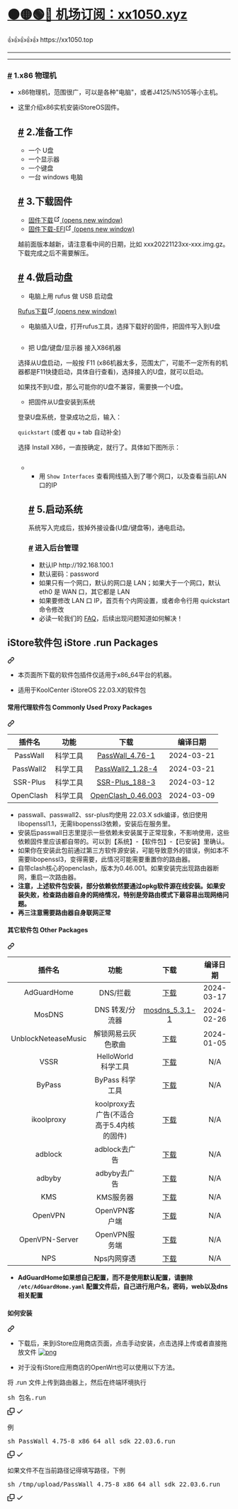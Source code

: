 # [🟠🟡🟢🔵 机场订阅：xx1050.xyz](https://xx1050.top)

<td>👍👍👍👍👍</td> https://xx1050.top


---------

--------

<div class="theme-default-content content__default"><h3 id="1.x86-物理机"><a href="#x86-物理机" class="header-anchor">#</a> 1.x86 物理机</h3> <ul><li><p>x86物理机，范围很广，可以是各种"电脑"，或者J4125/N5105等小主机。</p></li> <li><p>这里介绍x86实机安装iStoreOS固件。</a> <h2 id="_2-准备工作"><a href="#_2-准备工作" class="header-anchor">#</a> 2.准备工作</h2> <ul><li>一个 U盘</li> <li>一个显示器</li> <li>一个键盘</li> <li>一台 windows 电脑</li></ul> <h2 id="_3-下载固件"><a href="#_3-下载固件" class="header-anchor">#</a> 3.下载固件</h2> <ul><li><a href="https://fw.koolcenter.com/iStoreOS/x86_64/" target="_blank" rel="noopener noreferrer">固件下载<span><svg xmlns="http://www.w3.org/2000/svg" aria-hidden="true" focusable="false" x="0px" y="0px" viewBox="0 0 100 100" width="15" height="15" class="icon outbound"><path fill="currentColor" d="M18.8,85.1h56l0,0c2.2,0,4-1.8,4-4v-32h-8v28h-48v-48h28v-8h-32l0,0c-2.2,0-4,1.8-4,4v56C14.8,83.3,16.6,85.1,18.8,85.1z"></path> <polygon fill="currentColor" points="45.7,48.7 51.3,54.3 77.2,28.5 77.2,37.2 85.2,37.2 85.2,14.9 62.8,14.9 62.8,22.9 71.5,22.9"></polygon></svg> <span class="sr-only">(opens new window)</span></span></a></li> <li><a href="https://fw.koolcenter.com/iStoreOS/x86_64_efi/" target="_blank" rel="noopener noreferrer">固件下载-EFI<span><svg xmlns="http://www.w3.org/2000/svg" aria-hidden="true" focusable="false" x="0px" y="0px" viewBox="0 0 100 100" width="15" height="15" class="icon outbound"><path fill="currentColor" d="M18.8,85.1h56l0,0c2.2,0,4-1.8,4-4v-32h-8v28h-48v-48h28v-8h-32l0,0c-2.2,0-4,1.8-4,4v56C14.8,83.3,16.6,85.1,18.8,85.1z"></path> <polygon fill="currentColor" points="45.7,48.7 51.3,54.3 77.2,28.5 77.2,37.2 85.2,37.2 85.2,14.9 62.8,14.9 62.8,22.9 71.5,22.9"></polygon></svg> <span class="sr-only">(opens new window)</span></span></a></li></ul> <p>越前面版本越新，请注意看中间的日期，比如 xxx20221123xx-xxx.img.gz。下载完成之后不需要解压。</p> <h2 id="_4-做启动盘"><a href="#_4-做启动盘" class="header-anchor">#</a> 4.做启动盘</h2> <ul><li>电脑上用 rufus 做 USB 启动盘</li></ul> <p><a href="https://rufus.ie/zh/" target="_blank" rel="noopener noreferrer">Rufus下载<span><svg xmlns="http://www.w3.org/2000/svg" aria-hidden="true" focusable="false" x="0px" y="0px" viewBox="0 0 100 100" width="15" height="15" class="icon outbound"><path fill="currentColor" d="M18.8,85.1h56l0,0c2.2,0,4-1.8,4-4v-32h-8v28h-48v-48h28v-8h-32l0,0c-2.2,0-4,1.8-4,4v56C14.8,83.3,16.6,85.1,18.8,85.1z"></path> <polygon fill="currentColor" points="45.7,48.7 51.3,54.3 77.2,28.5 77.2,37.2 85.2,37.2 85.2,14.9 62.8,14.9 62.8,22.9 71.5,22.9"></polygon></svg> <span class="sr-only">(opens new window)</span></span></a></p> <ul><li>电脑插入U盘，打开rufus工具，选择下载好的固件，把固件写入到U盘</li></ul> <p><p><img src="https://doc.linkease.com/assets/img/install_x86.45efb3b5.png" alt=""></p></p> <ul><li>把 U盘/键盘/显示器 接入X86机器</li></ul> <p>选择从U盘启动，一般按 F11 (x86机器太多，范围太广，可能不一定所有的机器都是F11快捷启动，具体自行查看)，选择接入的U盘，就可以启动。</p> <p>如果找不到U盘，那么可能你的U盘不兼容，需要换一个U盘。</p> <ul><li>把固件从U盘安装到系统</li></ul> <p>登录U盘系统，登录成功之后，输入：</p> <p><code>quickstart</code> (或者 qu + tab 自动补全)</p> <p>选择 Install X86，一直按确定，就行了。具体如下图所示： <p><p><img src="https://github.com/zhou1050/xx1050/assets/46239492/65a52817-6796-4aa2-8f0a-a38d29b2f155" alt=""></p></p> <ul><li>
 <ul><li>用 <code>Show Interfaces</code> 查看网线插入到了哪个网口，以及查看当前LAN口的IP</li></ul> <h2 id="_5-启动系统"><a href="#_5-启动系统" class="header-anchor">#</a> 5.启动系统</h2> <p>系统写入完成后，拔掉外接设备(U盘/键盘等)，通电启动。</p> <h3 id="进入后台管理"><a href="#进入后台管理" class="header-anchor">#</a> 进入后台管理</h3> <ul><li>默认IP http://192.168.100.1</li> <li>默认密码：password</li> <li>如果只有一个网口，默认的网口是 LAN；如果大于一个网口，默认 eth0 是 WAN 口，其它都是 LAN</li> <li>如果要修改 LAN 口 IP，首页有个内网设置，或者命令行用 quickstart 命令修改</li> <li>必读一轮我们的 <a href="/zh/guide/istoreos/question.html" class="">FAQ</a>，后续出现问题知道如何解决！</li></ul></div>



<div class="Box-sc-g0xbh4-0 bJMeLZ js-snippet-clipboard-copy-unpositioned" data-hpc="true"><article class="markdown-body entry-content container-lg" itemprop="text"><div class="markdown-heading" dir="auto"><h2 tabindex="-1" class="heading-element" dir="auto">iStore软件包 iStore .run Packages</h2><a id="user-content-istore软件包-istore-run-packages" class="anchor" aria-label="Permalink: iStore软件包 iStore .run Packages" href="#istore软件包-istore-run-packages"><svg class="octicon octicon-link" viewBox="0 0 16 16" version="1.1" width="16" height="16" aria-hidden="true"><path d="m7.775 3.275 1.25-1.25a3.5 3.5 0 1 1 4.95 4.95l-2.5 2.5a3.5 3.5 0 0 1-4.95 0 .751.751 0 0 1 .018-1.042.751.751 0 0 1 1.042-.018 1.998 1.998 0 0 0 2.83 0l2.5-2.5a2.002 2.002 0 0 0-2.83-2.83l-1.25 1.25a.751.751 0 0 1-1.042-.018.751.751 0 0 1-.018-1.042Zm-4.69 9.64a1.998 1.998 0 0 0 2.83 0l1.25-1.25a.751.751 0 0 1 1.042.018.751.751 0 0 1 .018 1.042l-1.25 1.25a3.5 3.5 0 1 1-4.95-4.95l2.5-2.5a3.5 3.5 0 0 1 4.95 0 .751.751 0 0 1-.018 1.042.751.751 0 0 1-1.042.018 1.998 1.998 0 0 0-2.83 0l-2.5 2.5a1.998 1.998 0 0 0 0 2.83Z"></path></svg></a></div>
<ul dir="auto">
<li>
<p dir="auto">本页面所下载的软件包插件仅适用于x86_64平台的机器。</p>
</li>
<li>
<p dir="auto">适用于KoolCenter iStoreOS 22.03.X的软件包</p>
</li>
</ul>
<div class="markdown-heading" dir="auto"><h4 tabindex="-1" class="heading-element" dir="auto">常用代理软件包 Commonly Used Proxy Packages</h4><a id="user-content-常用代理软件包-commonly-used-proxy-packages" class="anchor" aria-label="Permalink: 常用代理软件包 Commonly Used Proxy Packages" href="#常用代理软件包-commonly-used-proxy-packages"><svg class="octicon octicon-link" viewBox="0 0 16 16" version="1.1" width="16" height="16" aria-hidden="true"><path d="m7.775 3.275 1.25-1.25a3.5 3.5 0 1 1 4.95 4.95l-2.5 2.5a3.5 3.5 0 0 1-4.95 0 .751.751 0 0 1 .018-1.042.751.751 0 0 1 1.042-.018 1.998 1.998 0 0 0 2.83 0l2.5-2.5a2.002 2.002 0 0 0-2.83-2.83l-1.25 1.25a.751.751 0 0 1-1.042-.018.751.751 0 0 1-.018-1.042Zm-4.69 9.64a1.998 1.998 0 0 0 2.83 0l1.25-1.25a.751.751 0 0 1 1.042.018.751.751 0 0 1 .018 1.042l-1.25 1.25a3.5 3.5 0 1 1-4.95-4.95l2.5-2.5a3.5 3.5 0 0 1 4.95 0 .751.751 0 0 1-.018 1.042.751.751 0 0 1-1.042.018 1.998 1.998 0 0 0-2.83 0l-2.5 2.5a1.998 1.998 0 0 0 0 2.83Z"></path></svg></a></div>
<table>
<thead>
<tr>
<th align="center">插件名</th>
<th align="center">功能</th>
<th align="center">下载</th>
<th align="center">编译日期</th>
</tr>
</thead>
<tbody>
<tr>
<td align="center">PassWall</td>
<td align="center">科学工具</td>
<td align="center"><a href="https://github.com/AUK9527/Are-u-ok/raw/main/x86/all/PassWall_4.76-1_x86_64_all_sdk_22.03.6.run">PassWall_4.76-1</a></td>
<td align="center">2024-03-21</td>
</tr>
<tr>
<td align="center">PassWall2</td>
<td align="center">科学工具</td>
<td align="center"><a href="https://github.com/AUK9527/Are-u-ok/raw/main/x86/all/PassWall2_1.28-4_x86_64_all_sdk_22.03.6.run">PassWall2_1.28-4</a></td>
<td align="center">2024-03-21</td>
</tr>
<tr>
<td align="center">SSR-Plus</td>
<td align="center">科学工具</td>
<td align="center"><a href="https://github.com/AUK9527/Are-u-ok/raw/main/x86/all/SSR-Plus_188-3_x86_64_all_sdk_22.03.6.run">SSR-Plus_188-3</a></td>
<td align="center">2024-03-12</td>
</tr>
<tr>
<td align="center">OpenClash</td>
<td align="center">科学工具</td>
<td align="center"><a href="https://github.com/AUK9527/Are-u-ok/raw/main/x86/all/OpenClash_0.46.003+x86_64_core.run">OpenClash_0.46.003</a></td>
<td align="center">2024-03-09</td>
</tr>
</tbody>
</table>
<ul dir="auto">
<li>passwall、passwall2、ssr-plus均使用 22.03.X sdk编译，依旧使用libopenssl1.1，无需libopenssl3依赖，安装后在服务里。</li>
<li>安装后passwall日志里提示一些依赖未安装属于正常现象，不影响使用，这些依赖固件里应该都自带的。可以到【系统】-【软件包】-【已安装】里确认。</li>
<li>如果你在安装此包前通过第三方软件源安装，可能导致意外的错误，例如本不需要libopenssl3，变得需要，此情况可能需要重置你的路由器。</li>
<li>自带clash核心的openclash，版本为0.46.001。如果安装完出现路由器断网，重启一次路由器。</li>
<li><strong>注意，上述软件包安装，部分依赖依然要通过opkg软件源在线安装。如果安装失败，检查路由器自身的网络情况，特别是旁路由模式下最容易出现网络问题。</strong></li>
<li><strong>再三注意需要路由器自身联网正常</strong></li>
</ul>
<div class="markdown-heading" dir="auto"><h4 tabindex="-1" class="heading-element" dir="auto">其它软件包 Other Packages</h4><a id="user-content-其它软件包-other-packages" class="anchor" aria-label="Permalink: 其它软件包 Other Packages" href="#其它软件包-other-packages"><svg class="octicon octicon-link" viewBox="0 0 16 16" version="1.1" width="16" height="16" aria-hidden="true"><path d="m7.775 3.275 1.25-1.25a3.5 3.5 0 1 1 4.95 4.95l-2.5 2.5a3.5 3.5 0 0 1-4.95 0 .751.751 0 0 1 .018-1.042.751.751 0 0 1 1.042-.018 1.998 1.998 0 0 0 2.83 0l2.5-2.5a2.002 2.002 0 0 0-2.83-2.83l-1.25 1.25a.751.751 0 0 1-1.042-.018.751.751 0 0 1-.018-1.042Zm-4.69 9.64a1.998 1.998 0 0 0 2.83 0l1.25-1.25a.751.751 0 0 1 1.042.018.751.751 0 0 1 .018 1.042l-1.25 1.25a3.5 3.5 0 1 1-4.95-4.95l2.5-2.5a3.5 3.5 0 0 1 4.95 0 .751.751 0 0 1-.018 1.042.751.751 0 0 1-1.042.018 1.998 1.998 0 0 0-2.83 0l-2.5 2.5a1.998 1.998 0 0 0 0 2.83Z"></path></svg></a></div>
<table>
<thead>
<tr>
<th align="center">插件名</th>
<th align="center">功能</th>
<th align="center">下载</th>
<th align="center">编译日期</th>
</tr>
</thead>
<tbody>
<tr>
<td align="center">AdGuardHome</td>
<td align="center">DNS/拦截</td>
<td align="center"><a href="https://github.com/AUK9527/Are-u-ok/raw/main/x86/all/adguardhome.run">下载</a></td>
<td align="center">2024-03-17</td>
</tr>
<tr>
<td align="center">MosDNS</td>
<td align="center">DNS 转发/分流器</td>
<td align="center"><a href="https://github.com/AUK9527/Are-u-ok/raw/main/x86/all/mosdns_5.3.1-1_x86_64_all.run">mosdns_5.3.1-1</a></td>
<td align="center">2024-02-26</td>
</tr>
<tr>
<td align="center">UnblockNeteaseMusic</td>
<td align="center">解锁网易云灰色歌曲</td>
<td align="center"><a href="https://github.com/AUK9527/Are-u-ok/raw/main/x86/all/unblockneteasemusic.run">下载</a></td>
<td align="center">2024-01-05</td>
</tr>
<tr>
<td align="center">VSSR</td>
<td align="center">HelloWorld 科学工具</td>
<td align="center"><a href="https://github.com/AUK9527/Are-u-ok/raw/main/x86/all/VSSR_x86.run">下载</a></td>
<td align="center">N/A</td>
</tr>
<tr>
<td align="center">ByPass</td>
<td align="center">ByPass 科学工具</td>
<td align="center"><a href="https://github.com/AUK9527/Are-u-ok/raw/main/x86/all/ByPass_x86.run">下载</a></td>
<td align="center">N/A</td>
</tr>
<tr>
<td align="center">ikoolproxy</td>
<td align="center">koolproxy去广告(不适合高于5.4内核的固件)</td>
<td align="center"><a href="https://github.com/AUK9527/Are-u-ok/raw/main/x86/all/ikoolproxy_x86.run">下载</a></td>
<td align="center">N/A</td>
</tr>
<tr>
<td align="center">adblock</td>
<td align="center">adblock去广告</td>
<td align="center"><a href="https://github.com/AUK9527/Are-u-ok/raw/main/x86/all/adblock_x86.run">下载</a></td>
<td align="center">N/A</td>
</tr>
<tr>
<td align="center">adbyby</td>
<td align="center">adbyby去广告</td>
<td align="center"><a href="https://github.com/AUK9527/Are-u-ok/raw/main/x86/all/adbyby_x86.run">下载</a></td>
<td align="center">N/A</td>
</tr>
<tr>
<td align="center">KMS</td>
<td align="center">KMS服务器</td>
<td align="center"><a href="https://github.com/AUK9527/Are-u-ok/raw/main/x86/all/KMS_x86.run">下载</a></td>
<td align="center">N/A</td>
</tr>
<tr>
<td align="center">OpenVPN</td>
<td align="center">OpenVPN客户端</td>
<td align="center"><a href="https://github.com/AUK9527/Are-u-ok/raw/main/x86/all/OpenVPN_x86.run">下载</a></td>
<td align="center">N/A</td>
</tr>
<tr>
<td align="center">OpenVPN-Server</td>
<td align="center">OpenVPN服务端</td>
<td align="center"><a href="https://github.com/AUK9527/Are-u-ok/raw/main/x86/all/OpenVPN-Server_x86.run">下载</a></td>
<td align="center">N/A</td>
</tr>
<tr>
<td align="center">NPS</td>
<td align="center">Nps内网穿透</td>
<td align="center"><a href="https://github.com/AUK9527/Are-u-ok/raw/main/x86/all/NPS_x86.run">下载</a></td>
<td align="center">N/A</td>
</tr>
</tbody>
</table>
<ul dir="auto">
<li><strong>AdGuardHome如果想自己配置，而不是使用默认配置，请删除 <code>/etc/AdGuardHome.yaml</code> 配置文件后，自己进行用户名，密码，web以及dns相关配置</strong></li>
</ul>
<div class="markdown-heading" dir="auto"><h4 tabindex="-1" class="heading-element" dir="auto">如何安装</h4><a id="user-content-如何安装" class="anchor" aria-label="Permalink: 如何安装" href="#如何安装"><svg class="octicon octicon-link" viewBox="0 0 16 16" version="1.1" width="16" height="16" aria-hidden="true"><path d="m7.775 3.275 1.25-1.25a3.5 3.5 0 1 1 4.95 4.95l-2.5 2.5a3.5 3.5 0 0 1-4.95 0 .751.751 0 0 1 .018-1.042.751.751 0 0 1 1.042-.018 1.998 1.998 0 0 0 2.83 0l2.5-2.5a2.002 2.002 0 0 0-2.83-2.83l-1.25 1.25a.751.751 0 0 1-1.042-.018.751.751 0 0 1-.018-1.042Zm-4.69 9.64a1.998 1.998 0 0 0 2.83 0l1.25-1.25a.751.751 0 0 1 1.042.018.751.751 0 0 1 .018 1.042l-1.25 1.25a3.5 3.5 0 1 1-4.95-4.95l2.5-2.5a3.5 3.5 0 0 1 4.95 0 .751.751 0 0 1-.018 1.042.751.751 0 0 1-1.042.018 1.998 1.998 0 0 0-2.83 0l-2.5 2.5a1.998 1.998 0 0 0 0 2.83Z"></path></svg></a></div>
<ul dir="auto">
<li>
<p dir="auto">下载后，来到iStore应用商店页面，点击手动安装，点击选择上传或者直接拖放文件
<a target="_blank" rel="noopener noreferrer nofollow" href="https://camo.githubusercontent.com/7bb6bb7288f22482f4b7474270ab00d092692bb111b2130ea210c37dfc51f6c8/68747470733a2f2f63646e2e6a7364656c6976722e6e65742f67682f41554b393532372f4172652d752d6f6b406d61737465722f617070732f696e7374616c6c2e706e67"><img src="https://camo.githubusercontent.com/7bb6bb7288f22482f4b7474270ab00d092692bb111b2130ea210c37dfc51f6c8/68747470733a2f2f63646e2e6a7364656c6976722e6e65742f67682f41554b393532372f4172652d752d6f6b406d61737465722f617070732f696e7374616c6c2e706e67" alt="png" data-canonical-src="https://cdn.jsdelivr.net/gh/AUK9527/Are-u-ok@master/apps/install.png" style="max-width: 100%;"></a></p>
</li>
<li>
<p dir="auto">对于没有iStore应用商店的OpenWrt也可以使用以下方法。</p>
</li>
</ul>
<p dir="auto">将 .run 文件上传到路由器上，然后在终端环境执行</p>
<div class="highlight highlight-text-shell-session notranslate position-relative overflow-auto" dir="auto"><pre><span class="pl-c1">sh 包名.run</span></pre><div class="zeroclipboard-container">
    <clipboard-copy aria-label="Copy" class="ClipboardButton btn btn-invisible js-clipboard-copy m-2 p-0 tooltipped-no-delay d-flex flex-justify-center flex-items-center" data-copy-feedback="Copied!" data-tooltip-direction="w" value="sh 包名.run" tabindex="0" role="button">
      <svg aria-hidden="true" height="16" viewBox="0 0 16 16" version="1.1" width="16" data-view-component="true" class="octicon octicon-copy js-clipboard-copy-icon">
    <path d="M0 6.75C0 5.784.784 5 1.75 5h1.5a.75.75 0 0 1 0 1.5h-1.5a.25.25 0 0 0-.25.25v7.5c0 .138.112.25.25.25h7.5a.25.25 0 0 0 .25-.25v-1.5a.75.75 0 0 1 1.5 0v1.5A1.75 1.75 0 0 1 9.25 16h-7.5A1.75 1.75 0 0 1 0 14.25Z"></path><path d="M5 1.75C5 .784 5.784 0 6.75 0h7.5C15.216 0 16 .784 16 1.75v7.5A1.75 1.75 0 0 1 14.25 11h-7.5A1.75 1.75 0 0 1 5 9.25Zm1.75-.25a.25.25 0 0 0-.25.25v7.5c0 .138.112.25.25.25h7.5a.25.25 0 0 0 .25-.25v-7.5a.25.25 0 0 0-.25-.25Z"></path>
</svg>
      <svg aria-hidden="true" height="16" viewBox="0 0 16 16" version="1.1" width="16" data-view-component="true" class="octicon octicon-check js-clipboard-check-icon color-fg-success d-none">
    <path d="M13.78 4.22a.75.75 0 0 1 0 1.06l-7.25 7.25a.75.75 0 0 1-1.06 0L2.22 9.28a.751.751 0 0 1 .018-1.042.751.751 0 0 1 1.042-.018L6 10.94l6.72-6.72a.75.75 0 0 1 1.06 0Z"></path>
</svg>
    </clipboard-copy>
  </div></div>
<p dir="auto">例</p>
<div class="highlight highlight-text-shell-session notranslate position-relative overflow-auto" dir="auto"><pre><span class="pl-c1">sh PassWall_4.75-8_x86_64_all_sdk_22.03.6.run</span></pre><div class="zeroclipboard-container">
    <clipboard-copy aria-label="Copy" class="ClipboardButton btn btn-invisible js-clipboard-copy m-2 p-0 tooltipped-no-delay d-flex flex-justify-center flex-items-center" data-copy-feedback="Copied!" data-tooltip-direction="w" value="sh PassWall_4.75-8_x86_64_all_sdk_22.03.6.run" tabindex="0" role="button">
      <svg aria-hidden="true" height="16" viewBox="0 0 16 16" version="1.1" width="16" data-view-component="true" class="octicon octicon-copy js-clipboard-copy-icon">
    <path d="M0 6.75C0 5.784.784 5 1.75 5h1.5a.75.75 0 0 1 0 1.5h-1.5a.25.25 0 0 0-.25.25v7.5c0 .138.112.25.25.25h7.5a.25.25 0 0 0 .25-.25v-1.5a.75.75 0 0 1 1.5 0v1.5A1.75 1.75 0 0 1 9.25 16h-7.5A1.75 1.75 0 0 1 0 14.25Z"></path><path d="M5 1.75C5 .784 5.784 0 6.75 0h7.5C15.216 0 16 .784 16 1.75v7.5A1.75 1.75 0 0 1 14.25 11h-7.5A1.75 1.75 0 0 1 5 9.25Zm1.75-.25a.25.25 0 0 0-.25.25v7.5c0 .138.112.25.25.25h7.5a.25.25 0 0 0 .25-.25v-7.5a.25.25 0 0 0-.25-.25Z"></path>
</svg>
      <svg aria-hidden="true" height="16" viewBox="0 0 16 16" version="1.1" width="16" data-view-component="true" class="octicon octicon-check js-clipboard-check-icon color-fg-success d-none">
    <path d="M13.78 4.22a.75.75 0 0 1 0 1.06l-7.25 7.25a.75.75 0 0 1-1.06 0L2.22 9.28a.751.751 0 0 1 .018-1.042.751.751 0 0 1 1.042-.018L6 10.94l6.72-6.72a.75.75 0 0 1 1.06 0Z"></path>
</svg>
    </clipboard-copy>
  </div></div>
<p dir="auto">如果文件不在当前路径记得填写路径，下例</p>
<div class="highlight highlight-text-shell-session notranslate position-relative overflow-auto" dir="auto"><pre><span class="pl-c1">sh /tmp/upload/PassWall_4.75-8_x86_64_all_sdk_22.03.6.run</span></pre><div class="zeroclipboard-container">
    <clipboard-copy aria-label="Copy" class="ClipboardButton btn btn-invisible js-clipboard-copy m-2 p-0 tooltipped-no-delay d-flex flex-justify-center flex-items-center" data-copy-feedback="Copied!" data-tooltip-direction="w" value="sh /tmp/upload/PassWall_4.75-8_x86_64_all_sdk_22.03.6.run" tabindex="0" role="button">
      <svg aria-hidden="true" height="16" viewBox="0 0 16 16" version="1.1" width="16" data-view-component="true" class="octicon octicon-copy js-clipboard-copy-icon">
    <path d="M0 6.75C0 5.784.784 5 1.75 5h1.5a.75.75 0 0 1 0 1.5h-1.5a.25.25 0 0 0-.25.25v7.5c0 .138.112.25.25.25h7.5a.25.25 0 0 0 .25-.25v-1.5a.75.75 0 0 1 1.5 0v1.5A1.75 1.75 0 0 1 9.25 16h-7.5A1.75 1.75 0 0 1 0 14.25Z"></path><path d="M5 1.75C5 .784 5.784 0 6.75 0h7.5C15.216 0 16 .784 16 1.75v7.5A1.75 1.75 0 0 1 14.25 11h-7.5A1.75 1.75 0 0 1 5 9.25Zm1.75-.25a.25.25 0 0 0-.25.25v7.5c0 .138.112.25.25.25h7.5a.25.25 0 0 0 .25-.25v-7.5a.25.25 0 0 0-.25-.25Z"></path>
</svg>
      <svg aria-hidden="true" height="16" viewBox="0 0 16 16" version="1.1" width="16" data-view-component="true" class="octicon octicon-check js-clipboard-check-icon color-fg-success d-none">
    <path d="M13.78 4.22a.75.75 0 0 1 0 1.06l-7.25 7.25a.75.75 0 0 1-1.06 0L2.22 9.28a.751.751 0 0 1 .018-1.042.751.751 0 0 1 1.042-.018L6 10.94l6.72-6.72a.75.75 0 0 1 1.06 0Z"></path>
</svg>
    </clipboard-copy>
  </div></div>
</article></div>
